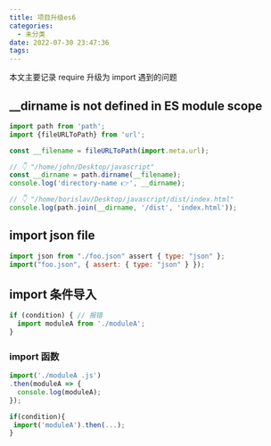 ```yaml
---
title: 项目升级es6
categories:
  - 未分类
date: 2022-07-30 23:47:36
tags:
---
```

本文主要记录 require 升级为 import 遇到的问题

## __dirname is not defined in ES module scope
```js
import path from 'path';
import {fileURLToPath} from 'url';

const __filename = fileURLToPath(import.meta.url);

// 👇️ "/home/john/Desktop/javascript"
const __dirname = path.dirname(__filename);
console.log('directory-name 👉️', __dirname);

// 👇️ "/home/borislav/Desktop/javascript/dist/index.html"
console.log(path.join(__dirname, '/dist', 'index.html'));

```
## import json file
```js
import json from "./foo.json" assert { type: "json" };
import("foo.json", { assert: { type: "json" } });
```
  
## import 条件导入
```js
if (condition) { // 报错
  import moduleA from './moduleA';
}

```
### import 函数
```js
import('./moduleA .js')
.then(moduleA => {
  console.log(moduleA);
});

```
```js
if(condition){
 import('moduleA').then(...);
}

```